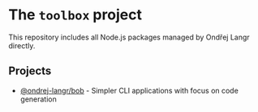 # The `toolbox` project

This repository includes all Node.js packages managed by Ondřej Langr directly.

## Projects

- [@ondrej-langr/bob](./packages/bob/README.md) - Simpler CLI applications with focus on code generation
